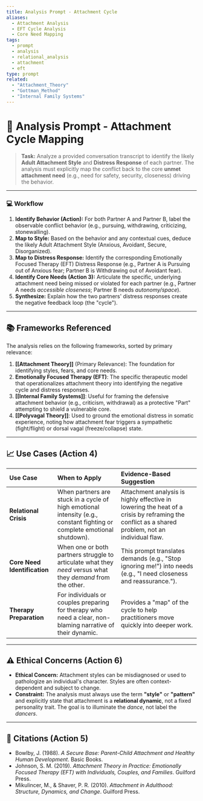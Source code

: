 ```yaml
---
title: Analysis Prompt - Attachment Cycle
aliases:
  - Attachment Analysis
  - EFT Cycle Analysis
  - Core Need Mapping
tags:
  - prompt
  - analysis
  - relational_analysis
  - attachment
  - eft
type: prompt
related:
  - "Attachment_Theory"
  - "Gottman_Method"
  - "Internal Family Systems"
---
```


<!-- @format -->

# 🔗 Analysis Prompt - Attachment Cycle Mapping

> **Task:** Analyze a provided conversation transcript to identify the likely **Adult Attachment Style** and **Distress Response** of each partner. The analysis must explicitly map the conflict back to the core **unmet attachment need** (e.g., need for safety, security, closeness) driving the behavior.

---

### 💻 Workflow

1.  **Identify Behavior (Action):** For both Partner A and Partner B, label the observable conflict behavior (e.g., pursuing, withdrawing, criticizing, stonewalling).
2.  **Map to Style:** Based on the behavior and any contextual cues, deduce the likely Adult Attachment Style (Anxious, Avoidant, Secure, Disorganized).
3.  **Map to Distress Response:** Identify the corresponding Emotionally Focused Therapy (EFT) Distress Response (e.g., Partner A is Pursuing out of Anxious fear; Partner B is Withdrawing out of Avoidant fear).
4.  **Identify Core Needs (Action 3):** Articulate the specific, underlying attachment need being missed or violated for each partner (e.g., Partner A needs _accessible closeness_; Partner B needs _autonomy/space_).
5.  **Synthesize:** Explain how the two partners' distress responses create the negative feedback loop (the "cycle").

---

## 📚 Frameworks Referenced

The analysis relies on the following frameworks, sorted by primary relevance:

1.  **[[Attachment Theory]]** (Primary Relevance): The foundation for identifying styles, fears, and core needs.
2.  **Emotionally Focused Therapy (EFT)**: The specific therapeutic model that operationalizes attachment theory into identifying the negative cycle and distress responses.
3.  **[[Internal Family Systems]]**: Useful for framing the defensive attachment behavior (e.g., criticism, withdrawal) as a protective "Part" attempting to shield a vulnerable core.
4.  **[[Polyvagal Theory]]**: Used to ground the emotional distress in somatic experience, noting how attachment fear triggers a sympathetic (fight/flight) or dorsal vagal (freeze/collapse) state.

---

## 📈 Use Cases (Action 4)

| Use Case                     | When to Apply                                                                                                            | Evidence-Based Suggestion                                                                                                                       |
| :--------------------------- | :----------------------------------------------------------------------------------------------------------------------- | :---------------------------------------------------------------------------------------------------------------------------------------------- |
| **Relational Crisis**        | When partners are stuck in a cycle of high emotional intensity (e.g., constant fighting or complete emotional shutdown). | Attachment analysis is highly effective in lowering the heat of a crisis by reframing the conflict as a shared problem, not an individual flaw. |
| **Core Need Identification** | When one or both partners struggle to articulate what they _need_ versus what they _demand_ from the other.              | This prompt translates demands (e.g., "Stop ignoring me!") into needs (e.g., "I need closeness and reassurance.").                              |
| **Therapy Preparation**      | For individuals or couples preparing for therapy who need a clear, non-blaming narrative of their dynamic.               | Provides a "map" of the cycle to help practitioners move quickly into deeper work.                                                              |

---

## ⚠️ Ethical Concerns (Action 6)

- **Ethical Concern:** Attachment styles can be misdiagnosed or used to pathologize an individual's character. Styles are often context-dependent and subject to change.
- **Constraint:** The analysis must always use the term **"style"** or **"pattern"** and explicitly state that attachment is a **relational dynamic**, not a fixed personality trait. The goal is to illuminate the _dance_, not label the _dancers_.

---

## 📖 Citations (Action 5)

- Bowlby, J. (1988). _A Secure Base: Parent-Child Attachment and Healthy Human Development_. Basic Books.
- Johnson, S. M. (2019). _Attachment Theory in Practice: Emotionally Focused Therapy (EFT) with Individuals, Couples, and Families_. Guilford Press.
- Mikulincer, M., & Shaver, P. R. (2010). _Attachment in Adulthood: Structure, Dynamics, and Change_. Guilford Press.
